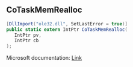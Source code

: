 ## CoTaskMemRealloc

```csharp
[DllImport("ole32.dll", SetLastError = true)]
public static extern IntPtr CoTaskMemRealloc(
   IntPtr pv,
   IntPtr cb
);
```

Microsoft documentation: [Link](https://docs.microsoft.com/en-us/windows/win32/api/combaseapi/nf-combaseapi-cotaskmemrealloc)
